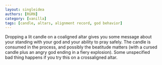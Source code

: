 ```yaml
---
layout: singleidea
authors: [RGRN]
category: [vanilla]
tags: [candle, altars, alignment record, god behavior]
---
```

Dropping a lit candle on a coaligned altar gives you some message about your standing with your god and your ability to pray safely. The candle is consumed in the process, and possibly the beatitude matters (with a cursed candle plus an angry god ending in a fiery explosion). Some unspecified bad thing happens if you try this on a crossaligned altar.
